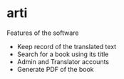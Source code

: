 # arti

Features of the software

* Keep record of the translated text
* Search for a book using its title
* Admin and Translator accounts
* Generate PDF of the book

